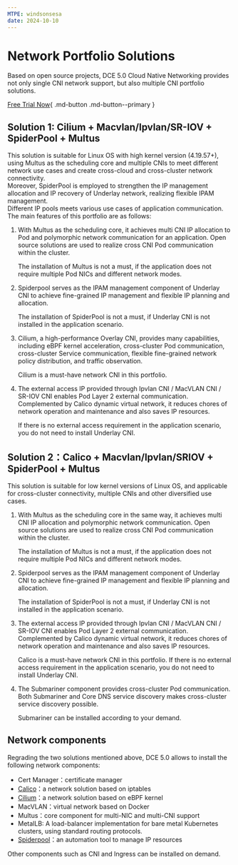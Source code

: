 ```yaml
---
MTPE: windsonsesa
date: 2024-10-10
---
```


# Network Portfolio Solutions

Based on open source projects, DCE 5.0 Cloud Native Networking provides not only single CNI network support, but also multiple CNI portfolio solutions.

[Free Trial Now](../../dce/license0.md){ .md-button .md-button--primary }

## Solution 1: Cilium + Macvlan/Ipvlan/SR-IOV + SpiderPool + Multus

This solution is suitable for Linux OS with high kernel version (4.19.57+), using Multus as the scheduling core and multiple CNIs to meet different network use cases and create cross-cloud and cross-cluster network connectivity.  
Moreover, SpiderPool is employed to strengthen the IP management allocation and IP recovery of Underlay network, realizing flexible IPAM management.  
Different IP pools meets various use cases of application communication. The main features of this portfolio are as follows:

1. With Multus as the scheduling core, it achieves multi CNI IP allocation to Pod and polymorphic network communication for an application. Open source solutions are used to realize cross CNI Pod communication within the cluster.

    The installation of Multus is not a must, if the application does not require multiple Pod NICs and different network modes.

2. Spiderpool serves as the IPAM management component of Underlay CNI to achieve fine-grained IP management and flexible IP planning and allocation.

    The installation of SpiderPool is not a must, if Underlay CNI is not installed in the application scenario.

3. Cilium, a high-performance Overlay CNI, provides many capabilities, including eBPF kernel acceleration, cross-cluster Pod communication, cross-cluster Service communication, flexible fine-grained network policy distribution, and traffic observation.

    Cilium is a must-have network CNI in this portfolio.

4. The external access IP provided through Ipvlan CNI / MacVLAN CNI / SR-IOV CNI enables Pod Layer 2 external communication. Complemented by Calico dynamic virtual network, it reduces chores of network operation and maintenance and also saves IP resources.
   
    If there is no external access requirement in the application scenario, you do not need to install Underlay CNI.

## Solution 2：Calico + Macvlan/Ipvlan/SRIOV + SpiderPool + Multus

This solution is suitable for low kernel versions of Linux OS, and applicable for cross-cluster connectivity, multiple CNIs and other diversified use cases.

1. With Multus as the scheduling core in the same way, it achieves multi CNI IP allocation and polymorphic network communication. Open source solutions are used to realize cross CNI Pod communication within the cluster.

    The installation of Multus is not a must, if the application does not require multiple Pod NICs and different network modes.

2. Spiderpool serves as the IPAM management component of Underlay CNI to achieve fine-grained IP management and flexible IP planning and allocation.

    The installation of SpiderPool is not a must, if Underlay CNI is not installed in the application scenario.

3. The external access IP provided through Ipvlan CNI / MacVLAN CNI / SR-IOV CNI enables Pod Layer 2 external communication. Complemented by Calico dynamic virtual network, it reduces chores of network operation and maintenance and also saves IP resources.

    Calico is a must-have network CNI in this portfolio. If there is no external access requirement in the application scenario, you do not need to install Underlay CNI.

4. The Submariner component provides cross-cluster Pod communication. Both Submariner and Core DNS service discovery makes cross-cluster service discovery possible.

    Submariner can be installed according to your demand.

## Network components

Regrading the two solutions mentioned above, DCE 5.0 allows to install the following network components:

- Cert Manager：certificate manager
- [Calico](../modules/calico/index.md)：a network solution based on iptables
- [Cilium](../modules/cilium/index.md)：a network solution based on eBPF kernel
- MacVLAN：virtual network based on Docker
- Multus：core component for multi-NIC and multi-CNI support
- MetalLB: A load-balancer implementation for bare metal Kubernetes clusters, using standard routing protocols.
- [Spiderpool](../modules/spiderpool/index.md)：an automation tool to manage IP resources

Other components such as CNI and Ingress can be installed on demand.
